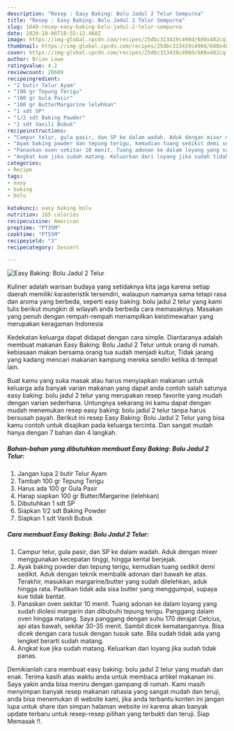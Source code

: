 ```yaml
---
description: "Resep : Easy Baking: Bolu Jadul 2 Telur Sempurna"
title: "Resep : Easy Baking: Bolu Jadul 2 Telur Sempurna"
slug: 1640-resep-easy-baking-bolu-jadul-2-telur-sempurna
date: 2020-10-06T18:55:12.468Z
image: https://img-global.cpcdn.com/recipes/25dbc313419c490d/680x482cq70/easy-baking-bolu-jadul-2-telur-foto-resep-utama.jpg
thumbnail: https://img-global.cpcdn.com/recipes/25dbc313419c490d/680x482cq70/easy-baking-bolu-jadul-2-telur-foto-resep-utama.jpg
cover: https://img-global.cpcdn.com/recipes/25dbc313419c490d/680x482cq70/easy-baking-bolu-jadul-2-telur-foto-resep-utama.jpg
author: Brian Lowe
ratingvalue: 4.2
reviewcount: 20689
recipeingredient:
- "2 butir Telur Ayam"
- "100 gr Tepung Terigu"
- "100 gr Gula Pasir"
- "100 gr ButterMargarine lelehkan"
- "1 sdt SP"
- "1/2 sdt Baking Powder"
- "1 sdt Vanili Bubuk"
recipeinstructions:
- "Campur telur, gula pasir, dan SP ke dalam wadah. Aduk dengan mixer menggunakan kecepatan tinggi, hingga kental berjejak."
- "Ayak baking powder dan tepung terigu, kemudian tuang sedikit demi sedikit. Aduk dengan teknik membalik adonan dari bawah ke atas. Terakhir, masukkan margarine/butter yang sudah dilelehkan, aduk hingga rata. Pastikan tidak ada sisa butter yang menggumpal, supaya kue tidak bantat."
- "Panaskan oven sekitar 10 menit. Tuang adonan ke dalam loyang yang sudah diolesi margarin dan dibubuhi tepung terigu. Panggang dalam oven hingga matang. Saya panggang dengan suhu 170 derajat Celcius, api atas bawah, sekitar 30-35 menit. Sambil dicek kematangannya. Bisa dicek dengan cara tusuk dengan tusuk sate. Bila sudah tidak ada yang lengket berarti sudah matang."
- "Angkat kue jika sudah matang. Keluarkan dari loyang jika sudah tidak panas."
categories:
- Recipe
tags:
- easy
- baking
- bolu

katakunci: easy baking bolu 
nutrition: 165 calories
recipecuisine: American
preptime: "PT35M"
cooktime: "PT55M"
recipeyield: "3"
recipecategory: Dessert

---
```



![Easy Baking: Bolu Jadul 2 Telur](https://img-global.cpcdn.com/recipes/25dbc313419c490d/680x482cq70/easy-baking-bolu-jadul-2-telur-foto-resep-utama.jpg)

Kuliner adalah warisan budaya yang setidaknya kita jaga karena setiap daerah memiliki karasteristik tersendiri, walaupun namanya sama tetapi rasa dan aroma yang berbeda, seperti easy baking: bolu jadul 2 telur yang kami tulis berikut mungkin di wilayah anda berbeda cara memasaknya. Masakan yang penuh dengan rempah-rempah menampilkan keistimewahan yang merupakan keragaman Indonesia



Kedekatan keluarga dapat didapat dengan cara simple. Diantaranya adalah membuat makanan Easy Baking: Bolu Jadul 2 Telur untuk orang di rumah. kebiasaan makan bersama orang tua sudah menjadi kultur, Tidak jarang yang kadang mencari makanan kampung mereka sendiri ketika di tempat lain.

Buat kamu yang suka masak atau harus menyiapkan makanan untuk keluarga ada banyak varian makanan yang dapat anda contoh salah satunya easy baking: bolu jadul 2 telur yang merupakan resep favorite yang mudah dengan varian sederhana. Untungnya sekarang ini kamu dapat dengan mudah menemukan resep easy baking: bolu jadul 2 telur tanpa harus bersusah payah.
Berikut ini resep Easy Baking: Bolu Jadul 2 Telur yang bisa kamu contoh untuk disajikan pada keluarga tercinta. Dan sangat mudah hanya dengan 7 bahan dan 4 langkah.


<!--inarticleads1-->

##### Bahan-bahan yang dibutuhkan membuat Easy Baking: Bolu Jadul 2 Telur:

1. Jangan lupa 2 butir Telur Ayam
1. Tambah 100 gr Tepung Terigu
1. Harus ada 100 gr Gula Pasir
1. Harap siapkan 100 gr Butter/Margarine (lelehkan)
1. Dibutuhkan 1 sdt SP
1. Siapkan 1/2 sdt Baking Powder
1. Siapkan 1 sdt Vanili Bubuk




<!--inarticleads2-->

##### Cara membuat  Easy Baking: Bolu Jadul 2 Telur:

1. Campur telur, gula pasir, dan SP ke dalam wadah. Aduk dengan mixer menggunakan kecepatan tinggi, hingga kental berjejak.
1. Ayak baking powder dan tepung terigu, kemudian tuang sedikit demi sedikit. Aduk dengan teknik membalik adonan dari bawah ke atas. Terakhir, masukkan margarine/butter yang sudah dilelehkan, aduk hingga rata. Pastikan tidak ada sisa butter yang menggumpal, supaya kue tidak bantat.
1. Panaskan oven sekitar 10 menit. Tuang adonan ke dalam loyang yang sudah diolesi margarin dan dibubuhi tepung terigu. Panggang dalam oven hingga matang. Saya panggang dengan suhu 170 derajat Celcius, api atas bawah, sekitar 30-35 menit. Sambil dicek kematangannya. Bisa dicek dengan cara tusuk dengan tusuk sate. Bila sudah tidak ada yang lengket berarti sudah matang.
1. Angkat kue jika sudah matang. Keluarkan dari loyang jika sudah tidak panas.




Demikianlah cara membuat easy baking: bolu jadul 2 telur yang mudah dan enak. Terima kasih atas waktu anda untuk membaca artikel makanan ini. Saya yakin anda bisa meniru dengan gampang di rumah. Kami masih menyimpan banyak resep makanan rahasia yang sangat mudah dan teruji, anda bisa menemukan di website kami, jika anda terbantu konten ini jangan lupa untuk share dan simpan halaman website ini karena akan banyak update terbaru untuk resep-resep pilihan yang terbukti dan teruji. Siap Memasak !!. 
